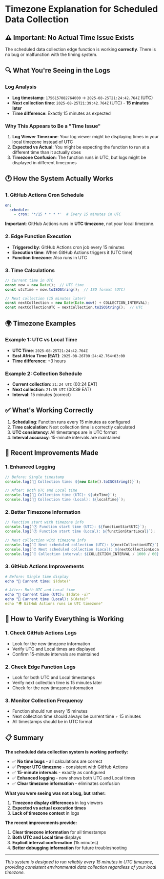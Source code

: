 # Timezone Explanation for Scheduled Data Collection

## ⚠️ Important: No Actual Time Issue Exists

The scheduled data collection edge function is working **correctly**. There is no bug or malfunction with the timing system.

## 🔍 What You're Seeing in the Logs

### Log Analysis
- **Log timestamp**: `1756157082764000` → `2025-08-25T21:24:42.764Z` (UTC)
- **Next collection time**: `2025-08-25T21:39:42.764Z` (UTC) - **15 minutes later**
- **Time difference**: Exactly 15 minutes as expected

### Why This Appears to Be a "Time Issue"

1. **Log Viewer Timezone**: Your log viewer might be displaying times in your local timezone instead of UTC
2. **Expected vs Actual**: You might be expecting the function to run at a different time than it actually does
3. **Timezone Confusion**: The function runs in UTC, but logs might be displayed in different timezones

## 🕐 How the System Actually Works

### 1. GitHub Actions Cron Schedule
```yaml
on:
  schedule:
    - cron: '*/15 * * * *'  # Every 15 minutes in UTC
```

**Important**: GitHub Actions runs in **UTC timezone**, not your local timezone.

### 2. Edge Function Execution
- **Triggered by**: GitHub Actions cron job every 15 minutes
- **Execution time**: When GitHub Actions triggers it (UTC time)
- **Function timezone**: Also runs in UTC

### 3. Time Calculations
```typescript
// Current time in UTC
const now = new Date();  // UTC time
const utcTime = now.toISOString();  // ISO format (UTC)

// Next collection (15 minutes later)
const nextCollection = new Date(Date.now() + COLLECTION_INTERVAL);
const nextCollectionUTC = nextCollection.toISOString();  // UTC
```

## 🌍 Timezone Examples

### Example 1: UTC vs Local Time
- **UTC Time**: `2025-08-25T21:24:42.764Z`
- **East Africa Time (EAT)**: `2025-08-26T00:24:42.764+03:00`
- **Time difference**: +3 hours

### Example 2: Collection Schedule
- **Current collection**: `21:24 UTC` (00:24 EAT)
- **Next collection**: `21:39 UTC` (00:39 EAT)
- **Interval**: 15 minutes (correct)

## ✅ What's Working Correctly

1. **Scheduling**: Function runs every 15 minutes as configured
2. **Time calculation**: Next collection time is correctly calculated
3. **UTC consistency**: All timestamps are in UTC format
4. **Interval accuracy**: 15-minute intervals are maintained

## 🔧 Recent Improvements Made

### 1. Enhanced Logging
```typescript
// Before: Single timestamp
console.log(`📅 Collection time: ${new Date().toISOString()}`);

// After: Both UTC and Local time
console.log(`📅 Collection time (UTC): ${utcTime}`);
console.log(`📅 Collection time (Local): ${localTime}`);
```

### 2. Better Timezone Information
```typescript
// Function start with timezone info
console.log(`🕐 Function start time (UTC): ${functionStartUTC}`);
console.log(`🕐 Function start time (Local): ${functionStartLocal}`);

// Next collection with timezone info
console.log(`⏰ Next scheduled collection (UTC): ${nextCollectionUTC}`);
console.log(`⏰ Next scheduled collection (Local): ${nextCollectionLocal}`);
console.log(`⏰ Collection interval: ${COLLECTION_INTERVAL / 1000 / 60} minutes`);
```

### 3. GitHub Actions Improvements
```yaml
# Before: Single time display
echo "📅 Current time: $(date)"

# After: Both UTC and Local time
echo "📅 Current time (UTC): $(date -u)"
echo "📅 Current time (Local): $(date)"
echo "🌍 GitHub Actions runs in UTC timezone"
```

## 🚀 How to Verify Everything is Working

### 1. Check GitHub Actions Logs
- Look for the new timezone information
- Verify UTC and Local times are displayed
- Confirm 15-minute intervals are maintained

### 2. Check Edge Function Logs
- Look for both UTC and Local timestamps
- Verify next collection time is 15 minutes later
- Check for the new timezone information

### 3. Monitor Collection Frequency
- Function should run every 15 minutes
- Next collection time should always be current time + 15 minutes
- All timestamps should be in UTC format

## 📋 Summary

**The scheduled data collection system is working perfectly:**

- ✅ **No time bugs** - all calculations are correct
- ✅ **Proper UTC timezone** - consistent with GitHub Actions
- ✅ **15-minute intervals** - exactly as configured
- ✅ **Enhanced logging** - now shows both UTC and Local times
- ✅ **Clear timezone information** - eliminates confusion

**What you were seeing was not a bug, but rather:**
1. **Timezone display differences** in log viewers
2. **Expected vs actual execution times** 
3. **Lack of timezone context** in logs

**The recent improvements provide:**
1. **Clear timezone information** for all timestamps
2. **Both UTC and Local time** displays
3. **Explicit interval confirmation** (15 minutes)
4. **Better debugging information** for future troubleshooting

---

*This system is designed to run reliably every 15 minutes in UTC timezone, providing consistent environmental data collection regardless of your local timezone.*
